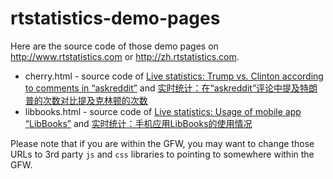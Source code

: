 # rtstatistics-demo-pages

Here are the source code of those demo pages on <http://www.rtstatistics.com> or <http://zh.rtstatistics.com>.

* cherry.html - source code of
[Live statistics: Trump vs. Clinton according to comments in “askreddit”](http://www.rtstatistics.com/resources/live-statistics-trump-vs-clinton-according-to-comments-in-askreddit/)
and [实时统计：在“askreddit”评论中提及特朗普的次数对比提及克林顿的次数](http://zh.rtstatistics.com/zh-resources/live-statistics-trump-vs-clinton-according-to-comments-in-askreddit/)
* libbooks.html - source code of
[Live statistics: Usage of mobile app “LibBooks”](http://www.rtstatistics.com/resources/live-usage-statistics-of-mobile-app-libbooks/)
and [实时统计：手机应用LibBooks的使用情况](http://zh.rtstatistics.com/zh-resources/live-usage-statistics-of-mobile-app-libbooks/)


Please note that if you are within the GFW, you may want to change those URLs to 3rd party `js` and `css` libraries to pointing to somewhere within the GFW. 
